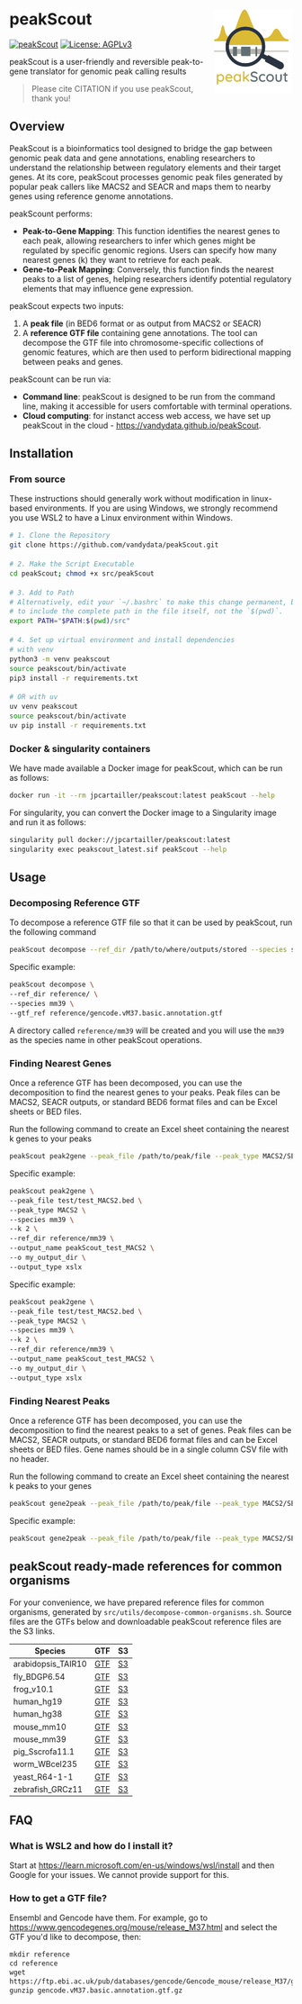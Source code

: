 # peakScout <a href="https://github.com/vandydata/peakScout"><img src="assets/logo.svg" align="right" height="150"  alt="peakScout website"/></a>

<!-- badges: start -->
[![peakScout](https://github.com/vandydata/peakScout/actions/workflows/python.yaml/badge.svg)](https://github.com/vandydata/peakScout/actions/workflows/python.yaml)
[![License: AGPLv3](https://img.shields.io/badge/License-AGPL%20v3-blue.svg)](https://www.gnu.org/licenses/agpl-3.0)
<!-- badges: end -->

peakScout is a user-friendly and reversible peak-to-gene translator for genomic peak calling results

> Please cite CITATION if you use peakScout, thank you!

## Overview

PeakScout is a bioinformatics tool designed to bridge the gap between genomic peak data and gene annotations, enabling researchers to understand the relationship between regulatory elements and their target genes. At its core, peakScout processes genomic peak files generated by popular peak callers like MACS2 and SEACR and maps them to nearby genes using reference genome annotations. 

peakScount performs:
- **Peak-to-Gene Mapping**: This function identifies the nearest genes to each peak, allowing researchers to infer which genes might be regulated by specific genomic regions. Users can specify how many nearest genes (k) they want to retrieve for each peak.
- **Gene-to-Peak Mapping**: Conversely, this function finds the nearest peaks to a list of genes, helping researchers identify potential regulatory elements that may influence gene expression.

peakScout expects two inputs: 
1. A **peak file** (in BED6 format or as output from MACS2 or SEACR) 
2. A **reference GTF file** containing gene annotations. The tool can decompose the GTF file into chromosome-specific collections of genomic features, which are then used to perform bidirectional mapping between peaks and genes.

peakScount can be run via:
- **Command line**: peakScout is designed to be run from the command line, making it accessible for users comfortable with terminal operations.
- **Cloud computing**: for instanct access web access, we have set up peakScout in the cloud - https://vandydata.github.io/peakScout.



## Installation

### From source

These instructions should generally work without modification in linux-based environments. If you are using Windows, we strongly recommend you use WSL2 to have a Linux environment within Windows.
```bash
# 1. Clone the Repository
git clone https://github.com/vandydata/peakScout.git

# 2. Make the Script Executable
cd peakScout; chmod +x src/peakScout

# 3. Add to Path
# Alternatively, edit your `~/.bashrc` to make this change permanent, but be sure 
# to include the complete path in the file itself, not the `$(pwd)`. 
export PATH="$PATH:$(pwd)/src"

# 4. Set up virtual environment and install dependencies
# with venv
python3 -m venv peakscout
source peakscout/bin/activate
pip3 install -r requirements.txt

# OR with uv
uv venv peakscout
source peakscout/bin/activate
uv pip install -r requirements.txt
```

### Docker & singularity containers

We have made available a Docker image for peakScout, which can be run as follows:

```bash
docker run -it --rm jpcartailler/peakscout:latest peakScout --help
```

For singularity, you can convert the Docker image to a Singularity image and run it as follows:

```bash
singularity pull docker://jpcartailler/peakscout:latest
singularity exec peakscout_latest.sif peakScout --help
```



## Usage

### Decomposing Reference GTF
To decompose a reference GTF file so that it can be used by peakScout, run the following command
```bash
peakScout decompose --ref_dir /path/to/where/outputs/stored --species species of gtf --gtf_ref /path/to/gtf/file
```

Specific example:

```bash
peakScout decompose \
--ref_dir reference/ \
--species mm39 \
--gtf_ref reference/gencode.vM37.basic.annotation.gtf
```

A directory called `reference/mm39` will be created and you will use the `mm39` as the species name in other peakScout operations.

### Finding Nearest Genes

Once a reference GTF has been decomposed, you can use the decomposition to find the nearest genes to your peaks. Peak files can be MACS2, SEACR outputs, or standard BED6 format files and can be Excel sheets or BED files.

Run the following command to create an Excel sheet containing the nearest k genes to your peaks
```bash
peakScout peak2gene --peak_file /path/to/peak/file --peak_type MACS2/SEACR/BED6 --species species of gtf --k number of nearest genes --ref_dir /path/to/reference/directory --output_name name of output file --o /path/to/save/output --output_type csv/xslx
```

Specific example:

```bash
peakScout peak2gene \
--peak_file test/test_MACS2.bed \
--peak_type MACS2 \
--species mm39 \
--k 2 \
--ref_dir reference/mm39 \
--output_name peakScout_test_MACS2 \
--o my_output_dir \
--output_type xslx
```

Specific example:

```bash
peakScout peak2gene \
--peak_file test/test_MACS2.bed \
--peak_type MACS2 \
--species mm39 \
--k 2 \
--ref_dir reference/mm39 \
--output_name peakScout_test_MACS2 \
--o my_output_dir \
--output_type xslx
```

### Finding Nearest Peaks

Once a reference GTF has been decomposed, you can use the decomposition to find the nearest peaks to a set of genes. Peak files can be MACS2, SEACR outputs, or standard BED6 format files and can be Excel sheets or BED files. Gene names should be in a single column CSV file with no header.

Run the following command to create an Excel sheet containing the nearest k peaks to your genes
```bash
peakScout gene2peak --peak_file /path/to/peak/file --peak_type MACS2/SEACR/BED6 --gene_file /path/to/gene/file --species species of gtf --k number of nearest peaks --ref_dir /path/to/reference/directory --output_name name of output file --o /path/to/save/output --output_type csv/xslx
```

Specific example:
```bash
peakScout gene2peak --peak_file /path/to/peak/file --peak_type MACS2/SEACR/BED6 --gene_file /path/to/gene/file --species species of gtf --k number of nearest peaks --ref_dir /path/to/reference/directory --output_name name of output file --o /path/to/save/output --output_type csv/xslx
```

## peakScout ready-made references for common organisms

For your convenience, we have prepared reference files for common organisms, generated by `src/utils/decompose-common-organisms.sh`. Source files are the GTFs below and downloadable peakScout reference files are the S3 links.

| Species | GTF | S3 |
|---------|-----|-----|
| arabidopsis_TAIR10 | [GTF](https://ftp.ebi.ac.uk/ensemblgenomes/pub/plants/current/gtf/arabidopsis_thaliana/Arabidopsis_thaliana.TAIR10.61.gtf.gz) | [S3](https://cds-peakscout-public.s3.us-east-1.amazonaws.com/arabidopsis_TAIR10.tar.zst) |
| fly_BDGP6.54 | [GTF](https://ftp.ensembl.org/pub/current_gtf/drosophila_melanogaster/Drosophila_melanogaster.BDGP6.32.114.gtf.gz) | [S3](https://cds-peakscout-public.s3.us-east-1.amazonaws.com/fly_BDGP6.54.tar.zst) |
| frog_v10.1 | [GTF](https://ftp.ensembl.org/pub/current_gtf/xenopus_tropicalis/Xenopus_tropicalis.UCB_Xtro_10.0.114.gtf.gz) | [S3](https://cds-peakscout-public.s3.us-east-1.amazonaws.com/frog_v10.1.tar.zst) |
| human_hg19 | [GTF](https://ftp.ebi.ac.uk/pub/databases/gencode/Gencode_human/release_10/gencode.v10.annotation.gtf.gz) | [S3](https://cds-peakscout-public.s3.us-east-1.amazonaws.com/human_hg19.tar.zst) |
| human_hg38 | [GTF](https://ftp.ebi.ac.uk/pub/databases/gencode/Gencode_human/release_48/gencode.v48.basic.annotation.gtf.gz) | [S3](https://cds-peakscout-public.s3.us-east-1.amazonaws.com/human_hg38.tar.zst) |
| mouse_mm10 | [GTF](https://ftp.ebi.ac.uk/pub/databases/gencode/Gencode_mouse/release_M25/gencode.vM25.basic.annotation.gtf.gz) | [S3](https://cds-peakscout-public.s3.us-east-1.amazonaws.com/mouse_mm10.tar.zst) |
| mouse_mm39 | [GTF](https://ftp.ebi.ac.uk/pub/databases/gencode/Gencode_mouse/release_M37/gencode.vM37.basic.annotation.gtf.gz) | [S3](https://cds-peakscout-public.s3.us-east-1.amazonaws.com/mouse_mm39.tar.zst) |
| pig_Sscrofa11.1 | [GTF](https://ftp.ensembl.org/pub/release-114/gtf/sus_scrofa/Sus_scrofa.Sscrofa11.1.114.gtf.gz) | [S3](https://cds-peakscout-public.s3.us-east-1.amazonaws.com/pig_Sscrofa11.1.tar.zst) |
| worm_WBcel235 | [GTF](https://ftp.ebi.ac.uk/ensemblgenomes/pub/metazoa/current/gtf/caenorhabditis_elegans/Caenorhabditis_elegans.WBcel235.61.gtf.gz) | [S3](https://cds-peakscout-public.s3.us-east-1.amazonaws.com/worm_WBcel235.tar.zst) |
| yeast_R64-1-1 | [GTF](https://ftp.ebi.ac.uk/ensemblgenomes/pub/fungi/current/gtf/saccharomyces_cerevisiae/Saccharomyces_cerevisiae.R64-1-1.61.gtf.gz) | [S3](https://cds-peakscout-public.s3.us-east-1.amazonaws.com/yeast_R64-1-1.tar.zst) |
| zebrafish_GRCz11 | [GTF](https://ftp.ensembl.org/pub/current_gtf/danio_rerio/Danio_rerio.GRCz11.114.gtf.gz) | [S3](https://cds-peakscout-public.s3.us-east-1.amazonaws.com/zebrafish_GRCz11.tar.zst) |


## FAQ

### What is WSL2 and how do I install it?

Start at https://learn.microsoft.com/en-us/windows/wsl/install and then Google for your issues. We cannot provide support for this. 

### How to get a GTF file?

Ensembl and Gencode have them. For example, go to https://www.gencodegenes.org/mouse/release_M37.html and select the GTF you'd like to decompose, then:
```
mkdir reference
cd reference
wget https://ftp.ebi.ac.uk/pub/databases/gencode/Gencode_mouse/release_M37/gencode.vM37.basic.annotation.gtf.gz
gunzip gencode.vM37.basic.annotation.gtf.gz
```

